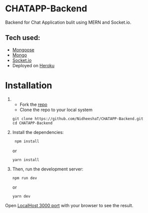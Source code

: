 # CHATAPP-Backend
Backend for Chat Application bulit using MERN and Socket.io.

## Tech used:
- [Mongoose](https://mongoosejs.com/)
- [Mongo](https://www.mongodb.com/)
- [Socket.io](https://socket.io/)
- Deployed on [Heroku](https://www.heroku.com/)

# Installation

1. - Fork the [repo](https://github.com/Nidheesha/CHATAPP-Backend)
   - Clone the repo to your local system
   ```git
   git clone https://github.com/NidheeshaT/CHATAPP-Backend.git
   cd CHATAPP-Backend
   ```

2. Install the dependencies:
   ```bash
    npm install
    ```
    or
    ```
    yarn install
    ```
3. Then, run the development server:
    ```bash
    npm run dev
    ```
    or 
    ```
    yarn dev
    ```

Open [LocalHost 3000 port](http://localhost:3000) with your browser to see the result.
